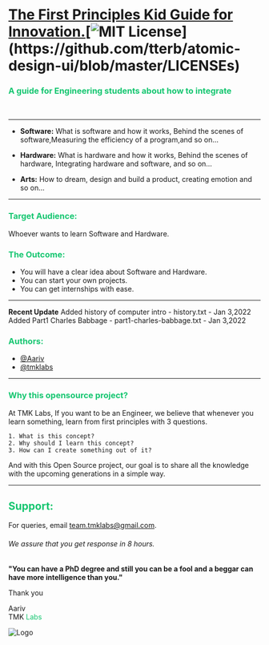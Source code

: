 
# [The First Principles Kid Guide for Innovation.](https://www.tmklabs.com/)[![MIT License](https://img.shields.io/apm/l/atomic-design-ui.svg?)](https://github.com/tterb/atomic-design-ui/blob/master/LICENSEs)



### <span style="color:#15c670">A guide for Engineering students about how to integrate </span> 

</br>
<hr>    

* **Software:** What is software and how it works, Behind the scenes of software,Measuring the efficiency of a program,and so on...

* **Hardware:** What is hardware and how it works, Behind the scenes of hardware, Integrating hardware and software, and so on...
 
* **Arts:** How to dream, design and build a product, creating emotion and so on...

<hr>


### <span style="color:#15c670">Target Audience: </span> 

Whoever wants to learn Software and Hardware.

### <span style="color:#15c670">The Outcome: </span> 

* You will have a clear idea about Software and Hardware.
* You can start your own projects.
* You can get internships with ease.
<hr>

**Recent Update**
Added history of computer intro - history.txt - Jan 3,2022
Added Part1 Charles Babbage - part1-charles-babbage.txt - Jan 3,2022

### <span style="color:#15c670">Authors:</span> 
- [@Aariv](https://www.tmklabs.com)
- [@tmklabs](https://www.tmklabs.com)
<hr>

### <span style="color:#15c670">Why this opensource project?</span> 

At TMK Labs, If you want to be an Engineer,
 we believe that whenever you learn something, learn from
first principles with 3 questions.

    1. What is this concept?
    2. Why should I learn this concept?
    3. How can I create something out of it?

And with this Open Source project,
our goal is to share all the knowledge with the upcoming generations in a 
simple way.

<hr>

## <span style="color:#15c670">Support:</span> 


For queries, email team.tmklabs@gmail.com.
###### We assure that you get response in 8 hours.


**"You can have a PhD degree and still you can 
be a fool and a beggar can have more intelligence than you."**

Thank you
<br>

Aariv 
<br>
TMK <span style="color:#15c670">Labs</span> 



![Logo](https://www.tmklabs.com/media/aboutpage/logo-49.jpg)
